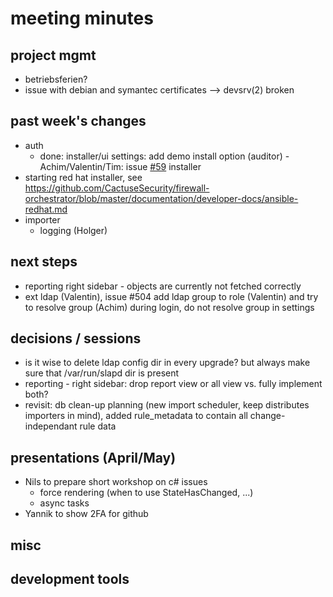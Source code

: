 # meeting minutes

## project mgmt
- betriebsferien?
- issue with debian and symantec certificates --> devsrv(2) broken

## past week's changes
- auth 
  - done: installer/ui settings: add demo install option (auditor) - Achim/Valentin/Tim: issue [#59](https://github.com/CactuseSecurity/firewall-orchestrator/issues/59)
 installer
- starting red hat installer, see <https://github.com/CactuseSecurity/firewall-orchestrator/blob/master/documentation/developer-docs/ansible-redhat.md>
- importer
  - logging (Holger)

## next steps
- reporting right sidebar - objects are currently not fetched correctly
- ext ldap (Valentin), issue #504 add ldap group to role (Valentin) and try to resolve group (Achim) during login, do not resolve group in settings 

## decisions / sessions
- is it wise to delete ldap config dir in every upgrade? but always make sure that /var/run/slapd dir is present
- reporting - right sidebar:  drop report view or all view vs. fully implement both?  
- revisit: db clean-up planning (new import scheduler, keep distributes importers in mind), added rule_metadata to contain all change-independant rule data

## presentations (April/May)
- Nils to prepare short workshop on c# issues
  - force rendering (when to use StateHasChanged, ...)
  - async tasks
- Yannik to show 2FA for github
  
## misc
## development tools
